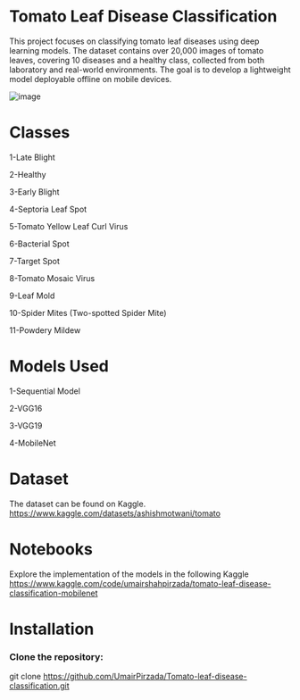 # Tomato Leaf Disease Classification
This project focuses on classifying tomato leaf diseases using deep learning models. The dataset contains over 20,000 images of tomato leaves, covering 10 diseases and a healthy class, collected from both laboratory and real-world environments. The goal is to develop a lightweight model deployable offline on mobile devices.

![image](https://github.com/UmairPirzada/Tomato-leaf-disease-classification/assets/129576257/25c6117a-18d5-4a81-9849-ec2dc1fa0da5)

# Classes
1-Late Blight

2-Healthy

3-Early Blight

4-Septoria Leaf Spot

5-Tomato Yellow Leaf Curl Virus

6-Bacterial Spot

7-Target Spot

8-Tomato Mosaic Virus

9-Leaf Mold

10-Spider Mites (Two-spotted Spider Mite)

11-Powdery Mildew

# Models Used
1-Sequential Model

2-VGG16

3-VGG19

4-MobileNet

# Dataset
The dataset can be found on Kaggle. https://www.kaggle.com/datasets/ashishmotwani/tomato

# Notebooks
Explore the implementation of the models in the following Kaggle 
https://www.kaggle.com/code/umairshahpirzada/tomato-leaf-disease-classification-mobilenet

# Installation
### Clone the repository:
git clone https://github.com/UmairPirzada/Tomato-leaf-disease-classification.git

